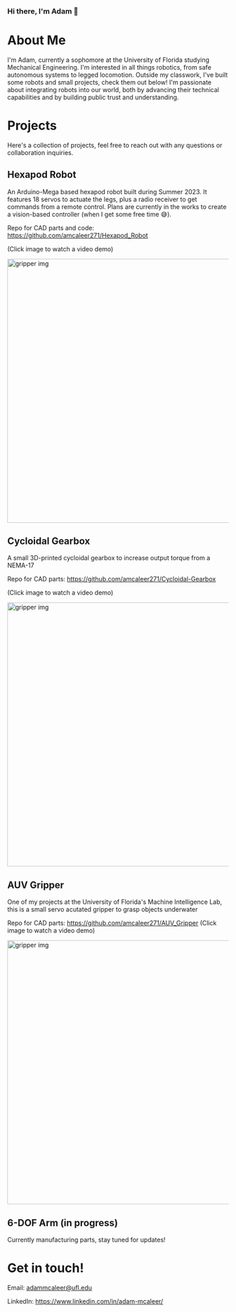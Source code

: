 ### Hi there, I'm Adam 👋

# About Me

I'm Adam, currently a sophomore at the University of Florida studying Mechanical Engineering. I'm interested in all things robotics, from safe autonomous systems to legged locomotion. Outside my classwork, I've built some robots and small projects, check them out below! I'm passionate about integrating robots into our world, both by advancing their technical capabilities and by building public trust and understanding.

# Projects

Here's a collection of projects, feel free to reach out with any questions or collaboration inquiries.
## Hexapod Robot
An Arduino-Mega based hexapod robot built during Summer 2023. It features 18 servos to actuate the legs, plus a radio receiver to get commands from a remote control. Plans are currently in the works to create a vision-based controller (when I get some free time 😅).

Repo for CAD parts and code: https://github.com/amcaleer271/Hexapod_Robot

(Click image to watch a video demo)

[<img width="600" alt="gripper img" src="https://github.com/amcaleer271/amcaleer271/assets/93012410/48512dbf-6525-485e-97f5-7b04b355159f">](https://youtu.be/QX3Zz461Cco)

## Cycloidal Gearbox
A small 3D-printed cycloidal gearbox to increase output torque from a NEMA-17

Repo for CAD parts: https://github.com/amcaleer271/Cycloidal-Gearbox

(Click image to watch a video demo)

[<img width="600" alt="gripper img" src="https://github.com/amcaleer271/amcaleer271/assets/93012410/0770677a-3d47-4740-8093-a3e72c580fb9">](https://youtu.be/6MvbfTkwa2M)

## AUV Gripper

One of my projects at the University of Florida's Machine Intelligence Lab, this is a small servo acutated gripper to grasp objects underwater

Repo for CAD parts: https://github.com/amcaleer271/AUV_Gripper
(Click image to watch a video demo)

[<img width="600" alt="gripper img" src="https://github.com/amcaleer271/amcaleer271/assets/93012410/743aa879-3a2d-4155-98af-2cca86cf8ceb">](https://youtube.com/shorts/BGtZ7x_uvhA?feature=share)


## 6-DOF Arm (in progress)

Currently manufacturing parts, stay tuned for updates!

# Get in touch!

Email: adammcaleer@ufl.edu

LinkedIn: https://www.linkedin.com/in/adam-mcaleer/

